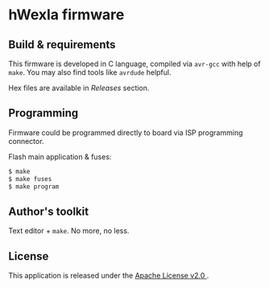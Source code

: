 # hWexla firmware

## Build & requirements

This firmware is developed in C language, compiled via `avr-gcc` with help
of `make`. You may also find tools like `avrdude` helpful.

Hex files are available in *Releases* section.

## Programming

Firmware could be programmed directly to board via ISP programming connector.

Flash main application & fuses:

```bash
$ make
$ make fuses
$ make program
```

## Author's toolkit

Text editor + `make`. No more, no less.

## License

This application is released under the [Apache License v2.0
](https://www.apache.org/licenses/LICENSE-2.0).
